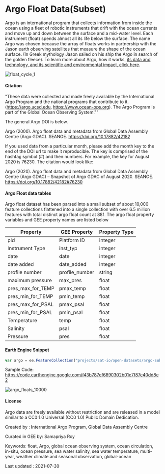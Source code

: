 # Argo Float Data(Subset)

Argo is an international program that collects information from inside the ocean using a fleet of robotic instruments that drift with the ocean currents and move up and down between the surface and a mid-water level. Each instrument (float) spends almost all its life below the surface. The name Argo was chosen because the array of floats works in partnership with the Jason earth observing satellites that measure the shape of the ocean surface. (In Greek mythology Jason sailed on his ship the Argo in search of the golden fleece). To learn more about Argo, how it works, [its data and technology, and its scientific and environmental impact, click here](https://argo.ucsd.edu/).

![float_cycle_1](https://user-images.githubusercontent.com/6677629/127728607-85e6328f-0323-4ca2-a8da-4d3e8a79d141.png)

#### Citation

"These data were collected and made freely available by the International Argo Program and the national programs that contribute to it.  (https://argo.ucsd.edu,  https://www.ocean-ops.org).  The Argo Program is part of the Global Ocean Observing System.""

The general Argo DOI is below.

Argo (2000). Argo float data and metadata from Global Data Assembly Centre (Argo GDAC). SEANOE. https://doi.org/10.17882/42182

If you used data from a particular month, please add the month key to the end of the DOI url to make it reproducible.  The key is comprised of the hashtag symbol (#) and then numbers.  For example, the key for August 2020 is 76230. The citation would look like:

Argo (2020). Argo float data and metadata from Global Data Assembly Centre (Argo GDAC) – Snapshot of Argo GDAC of August 2020. SEANOE. https://doi.org/10.17882/42182#76230

#### Argo Float data tables

Argo float dataset has been parsed into a small subset of about 10,000 feature collections flattened into a single collection with over 6.5 million features with total distinct argo float count at 881. The argo float property variables and GEE property names are listed below

<center>

|Property         |GEE Property  |Property Type|
|-----------------|--------------|-------------|
|pid              |Platform ID   |integer      |
|Instrument Type  |inst_typ      |integer      |
|date             |date          |integer      |
|date added       |date_added    |integer      |
|profile number   |profile_number|string       |
|maximum pressure |max_pres      |float        |
|pres_max_for_TEMP|pmax_temp     |float        |
|pres_min_for_TEMP|pmin_temp     |float        |
|pres_max_for_PSAL|pmax_psal     |float        |
|pres_min_for_PSAL|pmin_psal     |float        |
|Temperature      |temp          |float        |
|Salinity         |psal          |float        |
|Pressure         |pres          |float        |


</center>

#### Earth Engine Snippet

```js
var argo = ee.FeatureCollection("projects/sat-io/open-datasets/argo-subset");
```

Sample Code: https://code.earthengine.google.com/f43b787ef6890302b01e7f87e40dd8e2

![argo_floats_10000](https://user-images.githubusercontent.com/6677629/127728608-08ed871a-bab4-46df-9cad-628760e6b335.png)

#### License
Argo data are freely available without restriction and are released in a model similar to a CC0 1.0 Universal (CC0 1.0) Public Domain Dedication.

Created by : International Argo Program, Global Data Assembly Centre

Curated in GEE by: Samapriya Roy

Keywords: float, Argo, global ocean observing system, ocean circulation, in-situ, ocean pressure, sea water salinity, sea water temperature, multi-year, weather climate and seasonal observation, global-ocean

Last updated : 2021-07-30
